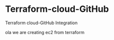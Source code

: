 # Terraform-cloud-GitHub
Terraform cloud-GitHub Integration


ola we are creating ec2 from terraform 
